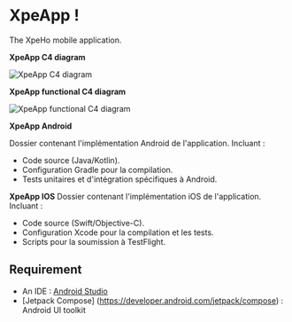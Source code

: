 # XpeApp !

The XpeHo mobile application.

**XpeApp C4 diagram**

![XpeApp C4 diagram](http://www.plantuml.com/plantuml/png/ZP3DZjCm4CVlVeeXfwoqD09nuhIXAmHIAqhJgjmg9vusbXpRyWUbGhmxOvhMAbHiStB6F_y_via7xa8S57opM5lBNadTgIWmEWLz2DQ_hoh73vEz37rieqVN6HrGXqbdXcglZOW_gkcxrml5TLZFPzN0VK17e-sKG2urkeab0yPu5uo3Wenw0sjIAe1xI9ACDKTwDMm_cAW5TyUoU_EOo1G9QZ58NJp0JmRqNLJB0xPRRYs16so1I2Kx7gJH1Oq-gXW2kdHSzGZ40iy4x8mR6nSFxDU_zc-pVKfwmtqmhLGu1fZ_-VaxGws5Cr901V9B0vhct_4SwFJyvKpbJZfikSVKQJpIzNXvC4vOXzxNLgOzd7-XNdo-GJtpm4UjZ9w7nBCbgZ9ItqV8owN-FgN-j5ej6e8oS-hm7-mYaajStMU1kv3hjYD6X-bo_PmTxsUla5jBMY8Nljeu6KxTcg-pjAKdr28EwZS0 "XpeApp C4 diagram")

**XpeApp functional C4 diagram**

![XpeApp functional C4 diagram](http://www.plantuml.com/plantuml/png/RO_1IyCm5CRl-IlYJYleUl7aQNK82awwjOgtaRNFDP2yXEJ5ROZ_koyJf6psr7nyl_o-p2EfGCaQ-UwXyhxghKPnfR4pgOSKZ1o8VBmhow3sivsc8MrJXD0v942QTSwMEtHzEfIBsvlQAAJNvNDfLIG876qMN5GQ8SmyMuIe8KI7quC7vVr6PTsrdFpA9_pN3f2d34ug3WeXccCai9jxbx1NuJZbc6jBjzK6SiVeJf5sE2dabv3y_HbpzGNsqG0HMvaQdRAh0P0uYefp7kCUmkep4fTNRqsReUeKIdAIU6gdh5TwXz9zo5EZ4Dz2hC6SlV1YolgXQMLLF-Kh7zksRfYyn4OB_aV47B1Frlm0 "XpeApp functional C4 diagram")


**XpeApp Android**

Dossier contenant l'implémentation Android de l'application. Incluant :

- Code source (Java/Kotlin).
- Configuration Gradle pour la compilation.
- Tests unitaires et d'intégration spécifiques à Android.

**XpeApp IOS**
Dossier contenant l'implémentation iOS de l'application. Incluant :

- Code source (Swift/Objective-C).
- Configuration Xcode pour la compilation et les tests.
- Scripts pour la soumission à TestFlight.



## Requirement

- An IDE : [Android Studio](https://developer.android.com/studio)
- [Jetpack Compose] (https://developer.android.com/jetpack/compose) : Android UI toolkit
